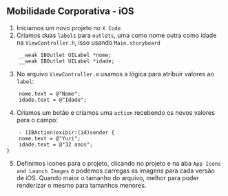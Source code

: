 ## Mobilidade Corporativa - iOS

1.  Iniciamos um novo projeto no `X Code`
2.  Criamos duas `labels` para `outlets`, uma como nome outra como idade na `ViewController.h`, isso usando `Main.storyboard`

``` Object-c
    __weak IBOutlet UILabel *nome;
    __weak IBOutlet UILabel *idade;
```

3.  No arquivo `ViewController.m` usamos a lógica para atribuir valores ao `label`: 

``` Object-c
    nome.text = @"Nome";
    idade.text = @"Idade";
```

4.  Criamos um botão e criamos uma `action` recebendo os novos valores para o campo: 

``` Object-c
    - (IBAction)exibir:(id)sender {
    nome.text = @"Yuri";
    idade.text = @"32 anos";
}
```

5.  Definimos icones para o projeto, clicando no projeto e na aba `App Icons and Launch Images` e podemos carregas as imagens para cada versão de iOS. Quando maior o tamanho do arquivo, melhor para poder renderizar o mesmo para tamanhos menores.